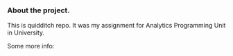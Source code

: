 ### About the project. 

This is quidditch repo. It was my assignment for Analytics Programming Unit in University. 

Some more info:


